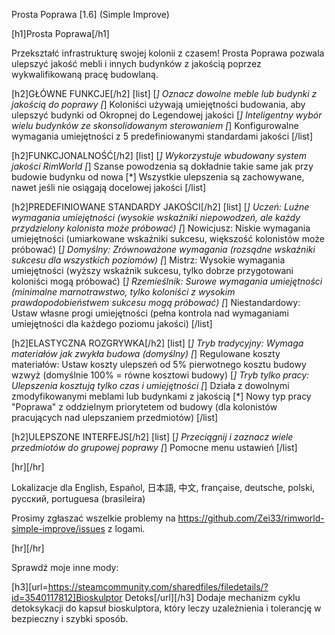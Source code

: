 Prosta Poprawa [1.6] (Simple Improve)

[h1]Prosta Poprawa[/h1]

Przekształć infrastrukturę swojej kolonii z czasem! Prosta Poprawa pozwala ulepszyć jakość mebli i innych budynków z jakością poprzez wykwalifikowaną pracę budowlaną.

[h2]GŁÓWNE FUNKCJE[/h2]
[list]
[*] Oznacz dowolne meble lub budynki z jakością do poprawy
[*] Koloniści używają umiejętności budowania, aby ulepszyć budynki od Okropnej do Legendowej jakości
[*] Inteligentny wybór wielu budynków ze skonsolidowanym sterowaniem
[*] Konfigurowalne wymagania umiejętności z 5 predefiniowanymi standardami jakości
[/list]

[h2]FUNKCJONALNOŚĆ[/h2]
[list]
[*] Wykorzystuje wbudowany system jakości RimWorld
[*] Szanse powodzenia są dokładnie takie same jak przy budowie budynku od nowa
[*] Wszystkie ulepszenia są zachowywane, nawet jeśli nie osiągają docelowej jakości
[/list]

[h2]PREDEFINIOWANE STANDARDY JAKOŚCI[/h2]
[list]
[*] Uczeń: Luźne wymagania umiejętności (wysokie wskaźniki niepowodzeń, ale każdy przydzielony kolonista może próbować)
[*] Nowicjusz: Niskie wymagania umiejętności (umiarkowane wskaźniki sukcesu, większość kolonistów może próbować)
[*] Domyślny: Zrównoważone wymagania (rozsądne wskaźniki sukcesu dla wszystkich poziomów)
[*] Mistrz: Wysokie wymagania umiejętności (wyższy wskaźnik sukcesu, tylko dobrze przygotowani koloniści mogą próbować)
[*] Rzemieślnik: Surowe wymagania umiejętności (minimalne marnotrawstwo, tylko koloniści z wysokim prawdopodobieństwem sukcesu mogą próbować)
[*] Niestandardowy: Ustaw własne progi umiejętności (pełna kontrola nad wymaganiami umiejętności dla każdego poziomu jakości)
[/list]

[h2]ELASTYCZNA ROZGRYWKA[/h2]
[list]
[*] Tryb tradycyjny: Wymaga materiałów jak zwykła budowa (domyślny)
[*] Regulowane koszty materiałów: Ustaw koszty ulepszeń od 5% pierwotnego kosztu budowy wzwyż (domyślnie 100% = równe kosztowi budowy)
[*] Tryb tylko pracy: Ulepszenia kosztują tylko czas i umiejętności
[*] Działa z dowolnymi zmodyfikowanymi meblami lub budynkami z jakością
[*] Nowy typ pracy "Poprawa" z oddzielnym priorytetem od budowy (dla kolonistów pracujących nad ulepszaniem przedmiotów)
[/list]

[h2]ULEPSZONE INTERFEJS[/h2]
[list]
[*] Przeciągnij i zaznacz wiele przedmiotów do grupowej poprawy
[*] Pomocne menu ustawień
[/list]

[hr][/hr] 

Lokalizacje dla English, Español, 日本語, 中文, française, deutsche, polski, русский, portuguesa (brasileira)

Prosimy zgłaszać wszelkie problemy na https://github.com/Zei33/rimworld-simple-improve/issues z logami.

[hr][/hr] 

Sprawdź moje inne mody:

[h3][url=https://steamcommunity.com/sharedfiles/filedetails/?id=3540117812]Bioskulptor Detoks[/url][/h3]
Dodaje mechanizm cyklu detoksykacji do kapsuł bioskulptora, który leczy uzależnienia i tolerancję w bezpieczny i szybki sposób.
